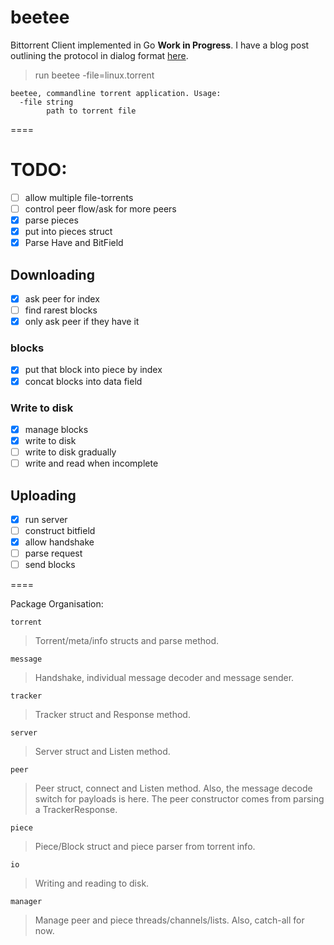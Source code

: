 # beetee

Bittorrent Client implemented in Go **Work in Progress**. I have a blog post outlining the protocol in dialog format [here](http://another.workingagenda.com/blog/post/d1alog/).

> run beetee -file=linux.torrent

    beetee, commandline torrent application. Usage:
      -file string
            path to torrent file

====

# TODO:

- [ ] allow multiple file-torrents
- [ ] control peer flow/ask for more peers
- [x] parse pieces
- [x] put into pieces struct
- [x] Parse Have and BitField

## Downloading

- [x] ask peer for index
- [ ] find rarest blocks
- [x] only ask peer if they have it

### blocks

- [x] put that block into piece by index
- [x] concat blocks into data field

### Write to disk

- [x] manage blocks
- [x] write to disk
- [ ] write to disk gradually
- [ ] write and read when incomplete

## Uploading

- [x] run server
- [ ] construct bitfield
- [x] allow handshake
- [ ] parse request
- [ ] send blocks

====

Package Organisation:

`torrent`

> Torrent/meta/info structs and parse method.

`message`

> Handshake, individual message decoder and message sender.

`tracker`

> Tracker struct and Response method.

`server`

> Server struct and Listen method.

`peer`

> Peer struct, connect and Listen method. Also, the message decode switch for payloads is here. The peer constructor comes from parsing a TrackerResponse.

`piece`

> Piece/Block struct and piece parser from torrent info.

`io`

> Writing and reading to disk.

`manager`

> Manage peer and piece threads/channels/lists. Also, catch-all for now.
